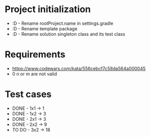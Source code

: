 # Project initialization
* :D - Rename rootProject.name in settings.gradle
* :D - Rename template package
* :D - Rename solution singleton class and its test class

# Requirements
* https://www.codewars.com/kata/556cebcf7c58da564a000045
* 0 n or m are not valid

# Test cases
* DONE - 1x1 -> 1
* DONE - 1x2 -> 3
* DONE - 2x1 -> 3
* DONE - 2x2 -> 9
* TO DO - 3x2 -> 18